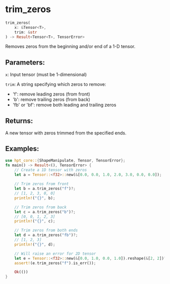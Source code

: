 # trim_zeros
```rust
trim_zeros(
    x: &Tensor<T>,
    trim: &str
) -> Result<Tensor<T>, TensorError>
```
Removes zeros from the beginning and/or end of a 1-D tensor.

## Parameters:
`x`: Input tensor (must be 1-dimensional)

`trim`: A string specifying which zeros to remove:
- 'f': remove leading zeros (from front)
- 'b': remove trailing zeros (from back)
- 'fb' or 'bf': remove both leading and trailing zeros

## Returns:
A new tensor with zeros trimmed from the specified ends.

## Examples:
```rust
use hpt_core::{ShapeManipulate, Tensor, TensorError};
fn main() -> Result<(), TensorError> {
    // Create a 1D tensor with zeros
    let a = Tensor::<f32>::new(&[0.0, 0.0, 1.0, 2.0, 3.0, 0.0, 0.0]);
    
    // Trim zeros from front
    let b = a.trim_zeros("f")?;
    // [1, 2, 3, 0, 0]
    println!("{}", b);

    // Trim zeros from back
    let c = a.trim_zeros("b")?;
    // [0, 0, 1, 2, 3]
    println!("{}", c);

    // Trim zeros from both ends
    let d = a.trim_zeros("fb")?;
    // [1, 2, 3]
    println!("{}", d);

    // Will raise an error for 2D tensor
    let e = Tensor::<f32>::new(&[0.0, 1.0, 0.0, 1.0]).reshape(&[2, 2])?;
    assert!(e.trim_zeros("f").is_err());

    Ok(())
}
```